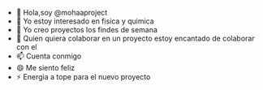 - 👋 Hola,soy @mohaaproject
- 👀 Yo estoy interesado en fisica y quimica
- 🌱 Yo creo proyectos los findes de semana
- 💞️ Quien quiera colaborar en un proyecto estoy encantado de colaborar con el
- 📫 Cuenta conmigo
- 😄 Me siento feliz
- ⚡ Energia a tope para el nuevo proyecto

<!---
mohaaproject/mohaaproject is a ✨ special ✨ repository because its `README.md` (this file) appears on your GitHub profile.
You can click the Preview link to take a look at your changes.
--->
